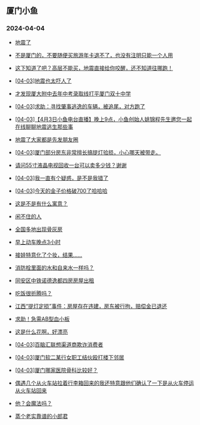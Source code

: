 ## 厦门小鱼 
### 2024-04-04

+ [地震了](http://bbs.xmfish.com/read-htm-tid-18170100.html)

+ [不是厦门的，不要随便买旅游年卡退不了，也没有注明只能一个人用](http://bbs.xmfish.com/read-htm-tid-18170187.html)

+ [这下知道了吧？高层不能买，地震直接给你咬醒，还不知道往哪跑！](http://bbs.xmfish.com/read-htm-tid-18170132.html)

+ [[04-03]地震也太吓人了](http://bbs.xmfish.com/read-htm-tid-18170176.html)

+ [才发现厦大附中去年中考录取线打平厦门双十中学](http://bbs.xmfish.com/read-htm-tid-18170330.html)

+ [[04-03]求助：寻找肇事逃逸的车辆，被追尾，对方跑了](http://bbs.xmfish.com/read-htm-tid-18170216.html)

+ [[04-03]【4月3日小鱼电台直播】晚上9点，小鱼创始人姚锦程先生邀您一起在线聊聊地震逃生那些事](http://bbs.xmfish.com/read-htm-tid-18170225.html)

+ [地震了大家都是先发朋友圈](http://bbs.xmfish.com/read-htm-tid-18170117.html)

+ [[04-03]厦门部分房东非常擅长搞提灯验损，小心哪天被带走。](http://bbs.xmfish.com/read-htm-tid-18170169.html)

+ [请问55寸液晶电视回收一台可以卖多少钱？谢谢](http://bbs.xmfish.com/read-htm-tid-18170243.html)

+ [[04-03]我一直有个疑惑，是不是我错了](http://bbs.xmfish.com/read-htm-tid-18170421.html)

+ [[04-03]今天的金子价格破700了哈哈哈](http://bbs.xmfish.com/read-htm-tid-18170400.html)

+ [这是不是有什么寓意？](http://bbs.xmfish.com/read-htm-tid-18170321.html)

+ [闲不住的人](http://bbs.xmfish.com/read-htm-tid-18170242.html)

+ [全国多地出现骨灰房](http://bbs.xmfish.com/read-htm-tid-18170249.html)

+ [早上动车晚点3小时](http://bbs.xmfish.com/read-htm-tid-18170387.html)

+ [接娃特意化了个妆，结果……](http://bbs.xmfish.com/read-htm-tid-18170395.html)

+ [消防栓里面的水和自来水一样吗？](http://bbs.xmfish.com/read-htm-tid-18170317.html)

+ [同安区中铁诺德逸都四房房屋出租](http://bbs.xmfish.com/read-htm-tid-18170270.html)

+ [吃饭很折腾吗？](http://bbs.xmfish.com/read-htm-tid-18170333.html)

+ [江西“提灯定损”事件：房屋存在违建，房东被行拘，赔偿金已退还](http://bbs.xmfish.com/read-htm-tid-18170440.html)

+ [求助！急需AB型血小板](http://bbs.xmfish.com/read-htm-tid-18170375.html)

+ [这是什么花啊，好漂亮](http://bbs.xmfish.com/read-htm-tid-18170507.html)

+ [[04-03]百脑汇联想渠道商欺诈消费者](http://bbs.xmfish.com/read-htm-tid-18170349.html)

+ [[04-03]厦门软二某行女职工结伙殴打楼下邻居](http://bbs.xmfish.com/read-htm-tid-18170417.html)

+ [[04-03]厦门哪家医院骨科比较好？](http://bbs.xmfish.com/read-htm-tid-18170500.html)

+ [偶遇几个从火车站拉着行李箱回来的我还特意跟他们确认了一下是从火车停运从火车站回来](http://bbs.xmfish.com/read-htm-tid-18170515.html)

+ [他？会魔法吗？](http://bbs.xmfish.com/read-htm-tid-18170532.html)

+ [蒸个老实靠谱的小郎君](http://bbs.xmfish.com/read-htm-tid-18170453.html)


